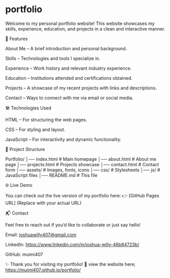 # portfolio
Welcome to my personal portfolio website! This website showcases my skills, experience, education, and projects in a clean and interactive manner.

🚀 Features

About Me – A brief introduction and personal background.

Skills – Technologies and tools I specialize in.

Experience – Work history and relevant industry experience.

Education – Institutions attended and certifications obtained.

Projects – A showcase of my recent projects with links and descriptions.

Contact – Ways to connect with me via email or social media.

🛠️ Technologies Used

HTML – For structuring the web pages.

CSS – For styling and layout.

JavaScript – For interactivity and dynamic functionality.

📂 Project Structure

Portfolio/
│── index.html       # Main homepage
│── about.html       # About me page
│── projects.html    # Projects showcase
│── contact.html     # Contact form
│── assets/          # Images, fonts, icons
│── css/             # Stylesheets
│── js/              # JavaScript files
│── README.md        # This file

🌐 Live Demo

You can check out the live version of my portfolio here:
👉 [GitHub Pages URL] (Replace with your actual URL)

📬 Contact

Feel free to reach out if you’d like to collaborate or just say hello!

Email: joshuawilly407@gmail.com

LinkedIn: https://www.linkedin.com/in/joshua-willy-46b84723b/

GitHub: muimi407

✨ Thank you for visiting my portfolio! 🚀
view the website here; https://muimi407.github.io/portfolio/
